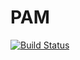 # PAM
[![Build Status](https://travis-ci.org/Keymochi/PAM.svg?branch=master)](https://travis-ci.org/Keymochi/PAM)
